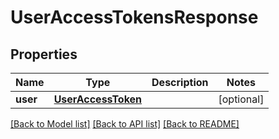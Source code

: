 # UserAccessTokensResponse

## Properties
Name | Type | Description | Notes
------------ | ------------- | ------------- | -------------
**user** | [**UserAccessToken**](UserAccessToken.md) |  | [optional] 

[[Back to Model list]](../README.md#documentation-for-models) [[Back to API list]](../README.md#documentation-for-api-endpoints) [[Back to README]](../README.md)



